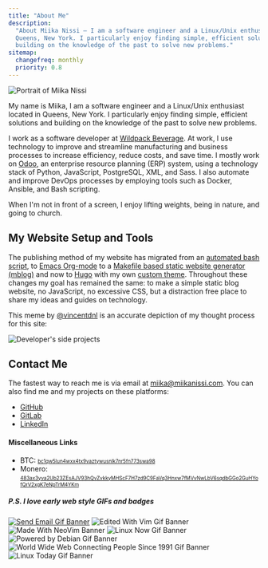 ```yaml
---
title: "About Me"
description:
  "About Miika Nissi — I am a software engineer and a Linux/Unix enthusiast located in
  Queens, New York. I particularly enjoy finding simple, efficient solutions and
  building on the knowledge of the past to solve new problems."
sitemap:
  changefreq: monthly
  priority: 0.8
---
```


![Portrait of Miika Nissi](/media/miika.jpg)

My name is Miika, I am a software engineer and a Linux/Unix enthusiast located in
Queens, New York. I particularly enjoy finding simple, efficient solutions and building
on the knowledge of the past to solve new problems.

I work as a software developer at [Wildpack Beverage](https://wildpackbev.com/). At
work, I use technology to improve and streamline manufacturing and business processes to
increase efficiency, reduce costs, and save time. I mostly work on
[Odoo](https://www.odoo.com/), an enterprise resource planning (ERP) system, using a
technology stack of Python, JavaScript, PostgreSQL, XML, and Sass. I also automate and
improve DevOps processes by employing tools such as Docker, Ansible, and Bash scripting.

When I'm not in front of a screen, I enjoy lifting weights, being in nature, and going
to church.

## My Website Setup and Tools

The publishing method of my website has migrated from an
[automated bash script](https://github.com/miikanissi/blogi), to
[Emacs Org-mode](/blog/website-with-emacs/) to a
[Makefile based static website generator (mblog)](https://github.com/miikanissi/mblog)
and now to [Hugo](https://github.com/miikanissi/miikanissi.com) with my own
[custom theme](https://github.com/miikanissi/debet-esse). Throughout these changes my
goal has remained the same: to make a simple static blog website, no JavaScript, no
excessive CSS, but a distraction free place to share my ideas and guides on technology.

This meme by [@vincentdnl](https://twitter.com/vincentdnl) is an accurate depiction of
my thought process for this site:

![Developer's side projects](/media/blog-meme.jpg)

## Contact Me

The fastest way to reach me is via email at
[miika@miikanissi.com](mailto:miika@miikanissi.com). You can also find me and my
projects on these platforms:

- [GitHub](https://github.com/miikanissi)
- [GitLab](https://gitlab.com/miikanissi)
- [LinkedIn](https://www.linkedin.com/in/miikanissi/)

#### Miscellaneous Links

- BTC:
  <font size="1">[bc1qw5lun4wxx4tx9vaztywusnlk7nr5fn773swa98](bitcoin:bc1qw5lun4wxx4tx9vaztywusnlk7nr5fn773swa98)</font>
- Monero:
  <font size="1">[483ax3yva2Ub23ZEsAJV93hQvZvkkyMHScF7H7zd9C9FaVq3Hnxw7fMVvNwLbV6sqdbGGo2GuHYofQrV2xgK7eNpTrM4YKm](monero:483ax3yva2Ub23ZEsAJV93hQvZvkkyMHScF7H7zd9C9FaVq3Hnxw7fMVvNwLbV6sqdbGGo2GuHYofQrV2xgK7eNpTrM4YKm)</font>

##### P.S. I love early web style GIFs and badges

[![Send Email Gif Banner](/media/email-me.gif)](mailto:miika@miikanissi.com)
![Edited With Vim Gif Banner](/media/edited-with-vim.gif)
![Made With NeoVim Banner](/media/made-with-neovim.png)
![Linux Now Gif Banner](/media/linux-now.gif)
![Powered by Debian Gif Banner](/media/powered-by-debian.gif)
![World Wide Web Connecting People Since 1991 Gif Banner](/media/www-connecting-since-1991.gif)
![Linux Today Gif Banner](/media/linux-today.gif)
